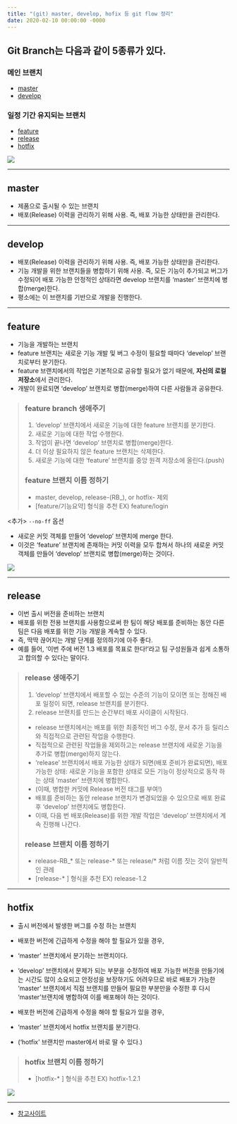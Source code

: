 ```yaml
---
title: "(git) master, develop, hofix 등 git flow 정리"
date: 2020-02-10 00:00:00 -0000
---
```


## Git Branch는 다음과 같이 5종류가 있다.

### 메인 브랜치

* [master](https://goodayth.github.io/git-flow/#master)
* [develop](https://goodayth.github.io/git-flow/#develop)

### 일정 기간 유지되는 브랜치

* [feature](https://goodayth.github.io/git-flow/#feature)
* [release](https://goodayth.github.io/git-flow/#release)
* [hotfix](https://goodayth.github.io/git-flow/#hotfix)

![](/file/image/git-flow-image_01.png)

---

## master

 * 제품으로 출시될 수 있는 브랜치
 * 배포(Release) 이력을 관리하기 위해 사용. 즉, 배포 가능한 상태만을 관리한다.

---

## develop

* 배포(Release) 이력을 관리하기 위해 사용. 즉, 배포 가능한 상태만을 관리한다.
* 기능 개발을 위한 브랜치들을 병합하기 위해 사용. 즉, 모든 기능이 추가되고 버그가 수정되어 배포 가능한 안정적인 상태라면 develop 브랜치를 ‘master’ 브랜치에 병합(merge)한다. 
* 평소에는 이 브랜치를 기반으로 개발을 진행한다.

---

## feature

* 기능을 개발하는 브랜치
* feature 브랜치는 새로운 기능 개발 및 버그 수정이 필요할 때마다 ‘develop’ 브랜치로부터 분기한다. 
* feature 브랜치에서의 작업은 기본적으로 공유할 필요가 없기 때문에, **자신의 로컬 저장소**에서 관리한다.
* 개발이 완료되면 ‘develop’ 브랜치로 병합(merge)하여 다른 사람들과 공유한다.

> ### feature branch 생애주기
> 1. ‘develop’ 브랜치에서 새로운 기능에 대한 feature 브랜치를 분기한다.
> 2. 새로운 기능에 대한 작업 수행한다.
> 3. 작업이 끝나면 ‘develop’ 브랜치로 병합(merge)한다.
> 4. 더 이상 필요하지 않은 feature 브랜치는 삭제한다.
> 5. 새로운 기능에 대한 ‘feature’ 브랜치를 중앙 원격 저장소에 올린다.(push)
> 
> ### feature 브랜치 이름 정하기
> * master, develop, release-(RB_), or hotfix- 제외
> * [feature/기능요약] 형식을 추천 EX) feature/login

<추가> `--no-ff` 옵션

* 새로운 커밋 객체를 만들어 ‘develop’ 브랜치에 merge 한다.
* 이것은 ‘feature’ 브랜치에 존재하는 커밋 이력을 모두 합쳐서 하나의 새로운 커밋 객체를 만들어 ‘develop’ 브랜치로 병합(merge)하는 것이다.

![](/file/image/git-flow-image_02.png)

---

## release

* 이번 출시 버전을 준비하는 브랜치
* 배포를 위한 전용 브랜치를 사용함으로써 한 팀이 해당 배포를 준비하는 동안 다른 팀은 다음 배포를 위한 기능 개발을 계속할 수 있다.
* 즉, 딱딱 끊어지는 개발 단계를 정의하기에 아주 좋다.
* 예를 들어, ‘이번 주에 버전 1.3 배포를 목표로 한다!’라고 팀 구성원들과 쉽게 소통하고 합의할 수 있다는 말이다.

> ### release 생애주기
> 1. ‘develop’ 브랜치에서 배포할 수 있는 수준의 기능이 모이면 또는 정해진 배포 일정이 되면, release 브랜치를 분기한다.
> 2. release 브랜치를 만드는 순간부터 배포 사이클이 시작된다.
> * release 브랜치에서는 배포를 위한 최종적인 버그 수정, 문서 추가 등 릴리스와 직접적으로 관련된 작업을 수행한다.
> * 직접적으로 관련된 작업들을 제외하고는 release 브랜치에 새로운 기능을 추가로 병합(merge)하지 않는다.
> *  ‘release’ 브랜치에서 배포 가능한 상태가 되면(배포 준비가 완료되면), 배포 가능한 상태: 새로운 기능을 포함한 상태로 모든 기능이 정상적으로 동작 하는 상태 ‘master’ 브랜치에 병합한다.
> * (이때, 병합한 커밋에 Release 버전 태그를 부여!)
> * 배포를 준비하는 동안 release 브랜치가 변경되었을 수 있으므로 배포 완료 후 ‘develop’ 브랜치에도 병합한다.
> * 이때, 다음 번 배포(Release)를 위한 개발 작업은 ‘develop’ 브랜치에서 계속 진행해 나간다.
>
> ### release 브랜치 이름 정하기
> * release-RB_* 또는 release-* 또는 release/* 처럼 이름 짓는 것이 일반적인 관례
> * [release-* ] 형식을 추천 EX) release-1.2

---

## hotfix

* 출시 버전에서 발생한 버그를 수정 하는 브랜치
* 배포한 버전에 긴급하게 수정을 해야 할 필요가 있을 경우, 
* ‘master’ 브랜치에서 분기하는 브랜치이다. 
* ‘develop’ 브랜치에서 문제가 되는 부분을 수정하여 배포 가능한 버전을 만들기에는 시간도 많이 소요되고 안정성을 보장하기도 어려우므로 바로 배포가 가능한 ‘master’ 브랜치에서 직접 브랜치를 만들어 필요한 부분만을 수정한 후 다시 ‘master’브랜치에 병합하여 이를 배포해야 하는 것이다.

* 배포한 버전에 긴급하게 수정을 해야 할 필요가 있을 경우,
* ‘master’ 브랜치에서 hotfix 브랜치를 분기한다. 
* (‘hotfix’ 브랜치만 master에서 바로 딸 수 있다.)

> ### hotfix 브랜치 이름 정하기
> * [hotfix-* ] 형식을 추천 EX) hotfix-1.2.1

![](/file/image/git-flow-image_03.png)

---

* [참고사이트](https://gmlwjd9405.github.io/2018/05/11/types-of-git-branch.html)